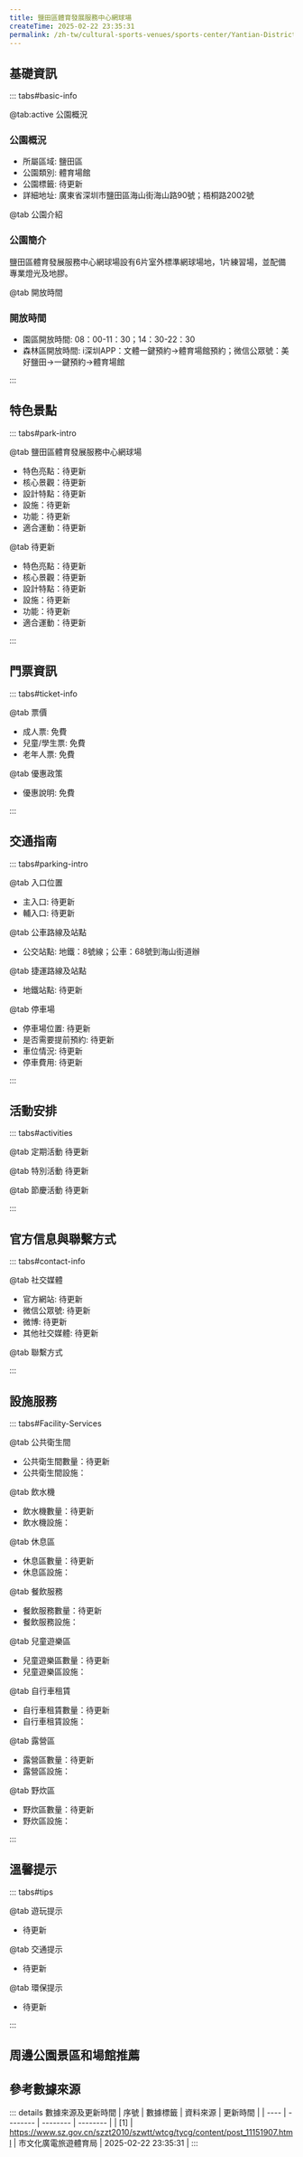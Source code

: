 ```yaml
---
title: 鹽田區體育發展服務中心網球場
createTime: 2025-02-22 23:35:31
permalink: /zh-tw/cultural-sports-venues/sports-center/Yantian-District-Sports-Development-Service-Center-Tennis-Court/
---
```



<script setup>
import ImageSwiper from '/.vuepress/theme/components/ImageSwiper.vue'
// 轮播图数据
const swiperItems = [
    {
                link: 'https://www.sz.gov.cn/img/4/4104/4104975/11151907.jpg',
                title: '鹽田區體育發展服務中心網球場',
                description: '鹽田區體育發展服務中心網球場設有6片室外標準網球場地，1片練習場，並配備專業燈光及地膠。...',
                author: '市文化廣電旅遊體育局',
                date: '2025/02/23'
                },
  {
                link: 'https://www.sz.gov.cn/img/4/4104/4104975/11151907.jpg',
                title: '鹽田區體育發展服務中心網球場',
                description: '鹽田區體育發展服務中心網球場設有6片室外標準網球場地，1片練習場，並配備專業燈光及地膠。...',
                author: '市文化廣電旅遊體育局',
                date: '2025/02/23'
                }
]
// 配置项
const swiperConfig = {
  height: 500,
  showInfo: true
}
</script>
<!-- 轮播图组件 -->
<ImageSwiper :items="swiperItems" :config="swiperConfig" />



## 基礎資訊

::: tabs#basic-info

@tab:active 公園概況
### 公園概況
- 所屬區域: 鹽田區
- 公園類別: 體育場館
- 公園標籤: 待更新
- 詳細地址: 廣東省深圳市鹽田區海山街海山路90號；梧桐路2002號

@tab 公園介紹
### 公園簡介
鹽田區體育發展服務中心網球場設有6片室外標準網球場地，1片練習場，並配備專業燈光及地膠。

@tab 開放時間
### 開放時間
- 園區開放時間: 08：00-11：30；14：30-22：30
- 森林區開放時間: i深圳APP：文體一鍵預約→體育場館預約；微信公眾號：美好鹽田→一鍵預約→體育場館

:::

## 特色景點

::: tabs#park-intro

@tab 鹽田區體育發展服務中心網球場
<ImageCard
image="https://www.sz.gov.cn/img/4/4104/4104975/11151907.jpg"
    title="鹽田區體育發展服務中心網球場"
    description="鹽田區體育發展服務中心網球場設有6片室外標準網球場地，1片練習場，並配備專業燈光及地膠。"
    date=""
    author="市文化廣電旅遊體育局"
/>


- 特色亮點：待更新
- 核心景觀：待更新
- 設計特點：待更新
- 設施：待更新
- 功能：待更新
- 適合運動：待更新

@tab 待更新
<ImageCard
image="https://www.sz.gov.cn/img/4/4104/4104975/11151907.jpg"
    title="鹽田區體育發展服務中心網球場"
    description="鹽田區體育發展服務中心網球場設有6片室外標準網球場地，1片練習場，並配備專業燈光及地膠。"
    date=""
    author="市文化廣電旅遊體育局"
/>


- 特色亮點：待更新
- 核心景觀：待更新
- 設計特點：待更新
- 設施：待更新
- 功能：待更新
- 適合運動：待更新

:::

## 門票資訊

::: tabs#ticket-info

@tab 票價
- 成人票: 免費
- 兒童/學生票: 免費
- 老年人票: 免費

@tab 優惠政策
- 優惠說明: 免費

:::

## 交通指南

::: tabs#parking-intro

@tab 入口位置
- 主入口: 待更新
- 輔入口: 待更新

@tab 公車路線及站點
- 公交站點: 地鐵：8號線；公車：68號到海山街道辦

@tab 捷運路線及站點
- 地鐵站點: 待更新

@tab 停車場
- 停車場位置: 待更新
- 是否需要提前預約: 待更新
- 車位情況: 待更新
- 停車費用: 待更新

:::

## 活動安排

::: tabs#activities

@tab 定期活動
待更新

@tab 特別活動
待更新

@tab 節慶活動
待更新

:::

## 官方信息與聯繫方式

::: tabs#contact-info

@tab 社交媒體
- 官方網站: 待更新
- 微信公眾號: 待更新
- 微博: 待更新
- 其他社交媒體: 待更新

@tab 聯繫方式

:::

## 設施服務

::: tabs#Facility-Services

@tab 公共衛生間
- 公共衛生間數量：待更新
- 公共衛生間設施：

@tab 飲水機
- 飲水機數量：待更新
- 飲水機設施：

@tab 休息區
- 休息區數量：待更新
- 休息區設施：

@tab 餐飲服務
- 餐飲服務數量：待更新
- 餐飲服務設施：

@tab 兒童遊樂區
- 兒童遊樂區數量：待更新
- 兒童遊樂區設施：

@tab 自行車租賃
- 自行車租賃數量：待更新
- 自行車租賃設施：

@tab 露營區
- 露營區數量：待更新
- 露營區設施：

@tab 野炊區
- 野炊區數量：待更新
- 野炊區設施：

:::

## 溫馨提示

::: tabs#tips

@tab 遊玩提示
- 待更新

@tab 交通提示
- 待更新

@tab 環保提示
- 待更新

:::

## 周邊公園景區和場館推薦

<CardGrid>
  <ImageCard
        image="https://www.sz.gov.cn/img/4/4104/4104976/11151908.jpg"
        title="鹽田區游泳池"
        description="鹽田區游泳池設有室內標準溫水泳池和兒童戲水池，並搭配淋浴間等設施。"
        href="/zh-tw/cultural-sports-venues/sports-center/Yantian-District-Swimming-Pool/"
        author="待更新"
        date="2025/01/02"
      />
      <ImageCard
        image="https://www.sz.gov.cn/img/4/4104/4104976/11151908.jpg"
        title="鹽田區游泳池"
        description="鹽田區游泳池設有室內標準溫水泳池和兒童戲水池，並搭配淋浴間等設施。"
        href="/zh-tw/cultural-sports-venues/sports-center/Yantian-District-Swimming-Pool/"
        author="待更新"
        date="2025/01/02"
      />
    </CardGrid>


## 參考數據來源

::: details 數據來源及更新時間
| 序號 | 數據標籤 | 資料來源 | 更新時間 |
| ---- | -------- | -------- | -------- |
| [1] | https://www.sz.gov.cn/szzt2010/szwtt/wtcg/tycg/content/post_11151907.html | 市文化廣電旅遊體育局 | 2025-02-22 23:35:31 |
:::

